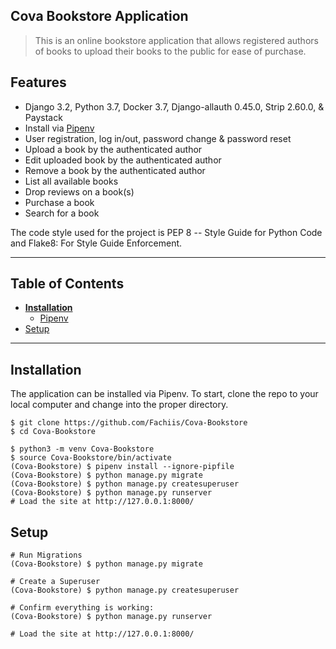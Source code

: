 ****Cova Bookstore Application****
-
> This is an online bookstore application that allows registered authors of books to upload their books to the public for ease of purchase.
## Features

- Django 3.2, Python 3.7, Docker 3.7, Django-allauth 0.45.0, Strip 2.60.0, & Paystack
- Install via [Pipenv](https://pypi.org/project/pip/)
- User registration, log in/out, password change & password reset
- Upload a book by the authenticated author
- Edit uploaded book by the authenticated author
- Remove a book by the authenticated author
- List all available books
- Drop reviews on a book(s)
- Purchase a book
- Search for a book

The code style used for the project is PEP 8 -- Style Guide for Python Code and Flake8: For Style Guide
Enforcement.

---
## Table of Contents
* **[Installation](#installation)**
  * [Pipenv](#pip)
* [Setup](#setup)

---
## Installation
The application can be installed via Pipenv. To start,
clone the repo to your local computer and change into the proper directory.

```
$ git clone https://github.com/Fachiis/Cova-Bookstore
$ cd Cova-Bookstore
```
```
$ python3 -m venv Cova-Bookstore
$ source Cova-Bookstore/bin/activate
(Cova-Bookstore) $ pipenv install --ignore-pipfile
(Cova-Bookstore) $ python manage.py migrate
(Cova-Bookstore) $ python manage.py createsuperuser
(Cova-Bookstore) $ python manage.py runserver
# Load the site at http://127.0.0.1:8000/
```

## Setup

```
# Run Migrations
(Cova-Bookstore) $ python manage.py migrate

# Create a Superuser
(Cova-Bookstore) $ python manage.py createsuperuser

# Confirm everything is working:
(Cova-Bookstore) $ python manage.py runserver

# Load the site at http://127.0.0.1:8000/
```

